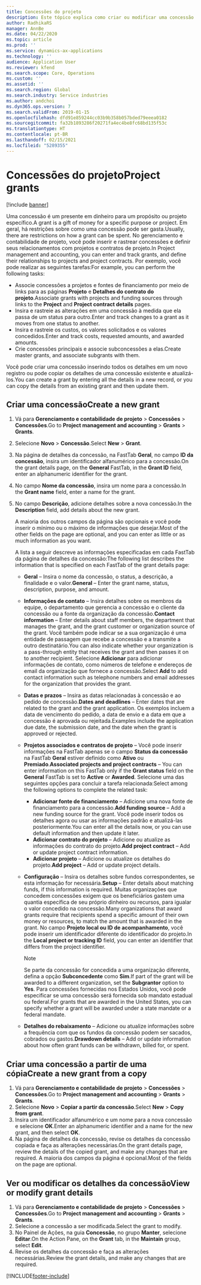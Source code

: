 ```yaml
---
title: Concessões do projeto
description: Este tópico explica como criar ou modificar uma concessão.
author: RadhikaRS
manager: AnnBe
ms.date: 04/22/2020
ms.topic: article
ms.prod: ''
ms.service: dynamics-ax-applications
ms.technology: ''
audience: Application User
ms.reviewer: kfend
ms.search.scope: Core, Operations
ms.custom: ''
ms.assetid: ''
ms.search.region: Global
ms.search.industry: Service industries
ms.author: andchoi
ms.dyn365.ops.version: 7
ms.search.validFrom: 2019-01-15
ms.openlocfilehash: dfd91e859244cc03b9b358b057bded79eeea0182
ms.sourcegitcommit: fa32b1893286f20271fa4ec4be8fc68bd135f53c
ms.translationtype: HT
ms.contentlocale: pt-BR
ms.lasthandoff: 02/15/2021
ms.locfileid: "5289355"
---
```

# <a name="project-grants"></a><span data-ttu-id="9b649-103">Concessões do projeto</span><span class="sxs-lookup"><span data-stu-id="9b649-103">Project grants</span></span>

[!include [banner](../includes/banner.md)]

<span data-ttu-id="9b649-104">Uma concessão é um presente em dinheiro para um propósito ou projeto específico.</span><span class="sxs-lookup"><span data-stu-id="9b649-104">A grant is a gift of money for a specific purpose or project.</span></span> <span data-ttu-id="9b649-105">Em geral, há restrições sobre como uma concessão pode ser gasta.</span><span class="sxs-lookup"><span data-stu-id="9b649-105">Usually, there are restrictions on how a grant can be spent.</span></span> <span data-ttu-id="9b649-106">No gerenciamento e contabilidade de projeto, você pode inserir e rastrear concessões e definir seus relacionamentos com projetos e contratos de projeto.</span><span class="sxs-lookup"><span data-stu-id="9b649-106">In Project management and accounting, you can enter and track grants, and define their relationships to projects and project contracts.</span></span> <span data-ttu-id="9b649-107">Por exemplo, você pode realizar as seguintes tarefas:</span><span class="sxs-lookup"><span data-stu-id="9b649-107">For example, you can perform the following tasks:</span></span>

- <span data-ttu-id="9b649-108">Associe concessões a projetos e fontes de financiamento por meio de links para as páginas **Projeto** e **Detalhes do contrato do projeto**.</span><span class="sxs-lookup"><span data-stu-id="9b649-108">Associate grants with projects and funding sources through links to the **Project** and **Project contract details** pages.</span></span>
- <span data-ttu-id="9b649-109">Insira e rastreie as alterações em uma concessão à medida que ela passa de um status para outro.</span><span class="sxs-lookup"><span data-stu-id="9b649-109">Enter and track changes to a grant as it moves from one status to another.</span></span>
- <span data-ttu-id="9b649-110">Insira e rastreie os custos, os valores solicitados e os valores concedidos.</span><span class="sxs-lookup"><span data-stu-id="9b649-110">Enter and track costs, requested amounts, and awarded amounts.</span></span>
- <span data-ttu-id="9b649-111">Crie concessões principais e associe subconcessões a elas.</span><span class="sxs-lookup"><span data-stu-id="9b649-111">Create master grants, and associate subgrants with them.</span></span>

<span data-ttu-id="9b649-112">Você pode criar uma concessão inserindo todos os detalhes em um novo registro ou pode copiar os detalhes de uma concessão existente e atualizá-los.</span><span class="sxs-lookup"><span data-stu-id="9b649-112">You can create a grant by entering all the details in a new record, or you can copy the details from an existing grant and then update them.</span></span>

## <a name="create-a-new-grant"></a><span data-ttu-id="9b649-113">Criar uma concessão</span><span class="sxs-lookup"><span data-stu-id="9b649-113">Create a new grant</span></span>

1. <span data-ttu-id="9b649-114">Vá para **Gerenciamento e contabilidade de projeto** \> **Concessões** \> **Concessões**.</span><span class="sxs-lookup"><span data-stu-id="9b649-114">Go to **Project management and accounting** \> **Grants** \> **Grants**.</span></span>
2. <span data-ttu-id="9b649-115">Selecione **Novo** \> **Concessão**.</span><span class="sxs-lookup"><span data-stu-id="9b649-115">Select **New** \> **Grant**.</span></span>
3. <span data-ttu-id="9b649-116">Na página de detalhes da concessão, na FastTab **Geral**, no campo **ID da concessão**, insira um identificador alfanumérico para a concessão.</span><span class="sxs-lookup"><span data-stu-id="9b649-116">On the grant details page, on the **General** FastTab, in the **Grant ID** field, enter an alphanumeric identifier for the grant.</span></span>
4. <span data-ttu-id="9b649-117">No campo **Nome da concessão**, insira um nome para a concessão.</span><span class="sxs-lookup"><span data-stu-id="9b649-117">In the **Grant name** field, enter a name for the grant.</span></span>
5. <span data-ttu-id="9b649-118">No campo **Descrição**, adicione detalhes sobre a nova concessão.</span><span class="sxs-lookup"><span data-stu-id="9b649-118">In the **Description** field, add details about the new grant.</span></span>

    <span data-ttu-id="9b649-119">A maioria dos outros campos da página são opcionais e você pode inserir o mínimo ou o máximo de informações que desejar.</span><span class="sxs-lookup"><span data-stu-id="9b649-119">Most of the other fields on the page are optional, and you can enter as little or as much information as you want.</span></span>

    <span data-ttu-id="9b649-120">A lista a seguir descreve as informações especificadas em cada FastTab da página de detalhes da concessão:</span><span class="sxs-lookup"><span data-stu-id="9b649-120">The following list describes the information that is specified on each FastTab of the grant details page:</span></span>

    - <span data-ttu-id="9b649-121">**Geral** – Insira o nome da concessão, o status, a descrição, a finalidade e o valor.</span><span class="sxs-lookup"><span data-stu-id="9b649-121">**General** – Enter the grant name, status, description, purpose, and amount.</span></span>
    - <span data-ttu-id="9b649-122">**Informações de contato** – Insira detalhes sobre os membros da equipe, o departamento que gerencia a concessão e o cliente da concessão ou a fonte da organização da concessão.</span><span class="sxs-lookup"><span data-stu-id="9b649-122">**Contact information** – Enter details about staff members, the department that manages the grant, and the grant customer or organization source of the grant.</span></span> <span data-ttu-id="9b649-123">Você também pode indicar se a sua organização é uma entidade de passagem que recebe a concessão e a transmite a outro destinatário.</span><span class="sxs-lookup"><span data-stu-id="9b649-123">You can also indicate whether your organization is a pass-through entity that receives the grant and then passes it on to another recipient.</span></span> <span data-ttu-id="9b649-124">Selecione **Adicionar** para adicionar informações de contato, como números de telefone e endereços de email da organização que fornece a concessão.</span><span class="sxs-lookup"><span data-stu-id="9b649-124">Select **Add** to add contact information such as telephone numbers and email addresses for the organization that provides the grant.</span></span>
    - <span data-ttu-id="9b649-125">**Datas e prazos** – Insira as datas relacionadas à concessão e ao pedido de concessão.</span><span class="sxs-lookup"><span data-stu-id="9b649-125">**Dates and deadlines** – Enter dates that are related to the grant and the grant application.</span></span> <span data-ttu-id="9b649-126">Os exemplos incluem a data de vencimento do pedido, a data de envio e a data em que a concessão é aprovada ou rejeitada.</span><span class="sxs-lookup"><span data-stu-id="9b649-126">Examples include the application due date, the submission date, and the date when the grant is approved or rejected.</span></span>
    - <span data-ttu-id="9b649-127">**Projetos associados e contratos de projeto** – Você pode inserir informações na FastTab apenas se o campo **Status da concessão** na FastTab **Geral** estiver definido como **Ativo** ou **Premiado**.</span><span class="sxs-lookup"><span data-stu-id="9b649-127">**Associated projects and project contracts** – You can enter information on this FastTab only if the **Grant status** field on the **General** FastTab is set to **Active** or **Awarded**.</span></span> <span data-ttu-id="9b649-128">Selecione uma das seguintes opções para concluir a tarefa relacionada:</span><span class="sxs-lookup"><span data-stu-id="9b649-128">Select among the following options to complete the related task:</span></span>

        - <span data-ttu-id="9b649-129">**Adicionar fonte de financiamento** – Adicione uma nova fonte de financiamento para a concessão.</span><span class="sxs-lookup"><span data-stu-id="9b649-129">**Add funding source** – Add a new funding source for the grant.</span></span> <span data-ttu-id="9b649-130">Você pode inserir todos os detalhes agora ou usar as informações padrão e atualizá-las posteriormente.</span><span class="sxs-lookup"><span data-stu-id="9b649-130">You can enter all the details now, or you can use default information and then update it later.</span></span>
        - <span data-ttu-id="9b649-131">**Adicionar contrato do projeto** – Adicione ou atualize as informações do contrato do projeto.</span><span class="sxs-lookup"><span data-stu-id="9b649-131">**Add project contract** – Add or update project contract information.</span></span>
        - <span data-ttu-id="9b649-132">**Adicionar projeto** – Adicione ou atualize os detalhes do projeto.</span><span class="sxs-lookup"><span data-stu-id="9b649-132">**Add project** – Add or update project details.</span></span>

    - <span data-ttu-id="9b649-133">**Configuração** – Insira os detalhes sobre fundos correspondentes, se esta informação for necessária.</span><span class="sxs-lookup"><span data-stu-id="9b649-133">**Setup** – Enter details about matching funds, if this information is required.</span></span> <span data-ttu-id="9b649-134">Muitas organizações que concedem concessões exigem que os beneficiários gastem uma quantia específica de seu próprio dinheiro ou recursos, para igualar o valor concedido na concessão.</span><span class="sxs-lookup"><span data-stu-id="9b649-134">Many organizations that award grants require that recipients spend a specific amount of their own money or resources, to match the amount that is awarded in the grant.</span></span> <span data-ttu-id="9b649-135">No campo **Projeto local ou ID de acompanhamento**, você pode inserir um identificador diferente do identificador do projeto.</span><span class="sxs-lookup"><span data-stu-id="9b649-135">In the **Local project or tracking ID** field, you can enter an identifier that differs from the project identifier.</span></span>

        > [!NOTE]
        > <span data-ttu-id="9b649-136">Se parte da concessão for concedida a uma organização diferente, defina a opção **Subconcedente** como **Sim**.</span><span class="sxs-lookup"><span data-stu-id="9b649-136">If part of the grant will be awarded to a different organization, set the **Subgrantor** option to **Yes**.</span></span> <span data-ttu-id="9b649-137">Para concessões fornecidas nos Estados Unidos, você pode especificar se uma concessão será fornecida sob mandato estadual ou federal.</span><span class="sxs-lookup"><span data-stu-id="9b649-137">For grants that are awarded in the United States, you can specify whether a grant will be awarded under a state mandate or a federal mandate.</span></span>

    - <span data-ttu-id="9b649-138">**Detalhes do rebaixamento** – Adicione ou atualize informações sobre a frequência com que os fundos da concessão podem ser sacados, cobrados ou gastos.</span><span class="sxs-lookup"><span data-stu-id="9b649-138">**Drawdown details** – Add or update information about how often grant funds can be withdrawn, billed for, or spent.</span></span>

## <a name="create-a-new-grant-from-a-copy"></a><span data-ttu-id="9b649-139">Criar uma concessão a partir de uma cópia</span><span class="sxs-lookup"><span data-stu-id="9b649-139">Create a new grant from a copy</span></span>

1. <span data-ttu-id="9b649-140">Vá para **Gerenciamento e contabilidade de projeto** \> **Concessões** \> **Concessões**.</span><span class="sxs-lookup"><span data-stu-id="9b649-140">Go to **Project management and accounting** \> **Grants** \> **Grants**.</span></span>
2. <span data-ttu-id="9b649-141">Selecione **Novo** \> **Copiar a partir da concessão**.</span><span class="sxs-lookup"><span data-stu-id="9b649-141">Select **New** \> **Copy from grant**.</span></span>
3. <span data-ttu-id="9b649-142">Insira um identificador alfanumérico e um nome para a nova concessão e selecione **OK**.</span><span class="sxs-lookup"><span data-stu-id="9b649-142">Enter an alphanumeric identifier and a name for the new grant, and then select **OK**.</span></span>
4. <span data-ttu-id="9b649-143">Na página de detalhes da concessão, revise os detalhes da concessão copiada e faça as alterações necessárias.</span><span class="sxs-lookup"><span data-stu-id="9b649-143">On the grant details page, review the details of the copied grant, and make any changes that are required.</span></span> <span data-ttu-id="9b649-144">A maioria dos campos da página é opcional.</span><span class="sxs-lookup"><span data-stu-id="9b649-144">Most of the fields on the page are optional.</span></span>

## <a name="view-or-modify-grant-details"></a><span data-ttu-id="9b649-145">Ver ou modificar os detalhes da concessão</span><span class="sxs-lookup"><span data-stu-id="9b649-145">View or modify grant details</span></span>

1. <span data-ttu-id="9b649-146">Vá para **Gerenciamento e contabilidade de projeto** \> **Concessões** \> **Concessões**.</span><span class="sxs-lookup"><span data-stu-id="9b649-146">Go to **Project management and accounting** \> **Grants** \> **Grants**.</span></span>
2. <span data-ttu-id="9b649-147">Selecione a concessão a ser modificada.</span><span class="sxs-lookup"><span data-stu-id="9b649-147">Select the grant to modify.</span></span>
3. <span data-ttu-id="9b649-148">No Painel de Ações, na guia **Concessão**, no grupo **Manter**, selecione **Editar**.</span><span class="sxs-lookup"><span data-stu-id="9b649-148">On the Action Pane, on the **Grant** tab, in the **Maintain** group, select **Edit**.</span></span>
4. <span data-ttu-id="9b649-149">Revise os detalhes da concessão e faça as alterações necessárias.</span><span class="sxs-lookup"><span data-stu-id="9b649-149">Review the grant details, and make any changes that are required.</span></span>


[!INCLUDE[footer-include](../includes/footer-banner.md)]